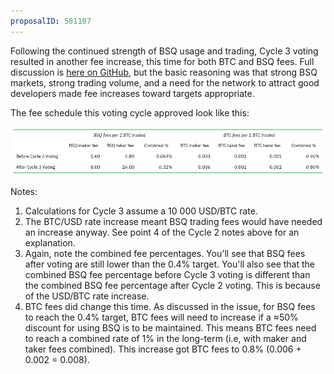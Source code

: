 ```yaml
---
proposalID: 581107
---
```


Following the continued strength of BSQ usage and trading, Cycle 3 voting resulted in another fee increase, this time for both BTC and BSQ fees. Full discussion is [here on GitHub](https://github.com/MoneyNull-network/proposals/issues/99), but the basic reasoning was that strong BSQ markets, strong trading volume, and a need for the network to attract good developers made fee increases toward targets appropriate.

The fee schedule this voting cycle approved look like this:

<img src="/images/blog/fee-increases-cycle-3.png" alt="Fee increase for Cycle 3">

Notes:
<ol>
<li>Calculations for Cycle 3 assume a 10 000 USD/BTC rate.</li>
<li>The BTC/USD rate increase meant BSQ trading fees would have needed an increase anyway. See point 4 of the Cycle 2 notes above for an explanation.</li>
<li>Again, note the combined fee percentages. You'll see that BSQ fees after voting are still lower than the 0.4% target. You'll also see that the combined BSQ fee percentage before Cycle 3 voting is different than the combined BSQ fee percentage after Cycle 2 voting. This is because of the USD/BTC rate increase.</li>
<li>BTC fees did change this time. As discussed in the issue, for BSQ fees to reach the 0.4% target, BTC fees will need to increase if a ≈50% discount for using BSQ is to be maintained. This means BTC fees need to reach a combined rate of 1% in the long-term (i.e, with maker and taker fees combined). This increase got BTC fees to 0.8% (0.006 + 0.002 = 0.008).</li>
</ol>
